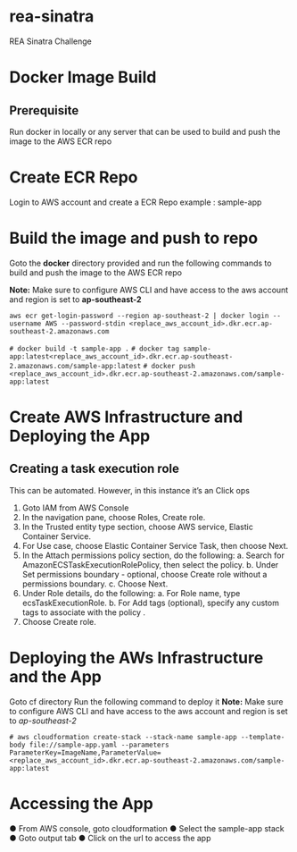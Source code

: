 # rea-sinatra
REA Sinatra Challenge

# Docker Image Build

## Prerequisite

Run docker in locally or any server that can be used to build and push the image to the AWS
ECR repo

# Create ECR Repo

Login to AWS account and create a ECR Repo
example : sample-app

# Build the image and push to repo

Goto the **docker** directory provided and run the following commands to build and push the image to the AWS ECR repo

**Note:** Make sure to configure AWS CLI and have access to the aws account and region is set to **ap-southeast-2**

`aws ecr get-login-password --region ap-southeast-2 | docker login --username AWS --password-stdin <replace_aws_account_id>.dkr.ecr.ap-southeast-2.amazonaws.com`

`# docker build -t sample-app .`
`# docker tag sample-app:latest<replace_aws_account_id>.dkr.ecr.ap-southeast-2.amazonaws.com/sample-app:latest`
`# docker push <replace_aws_account_id>.dkr.ecr.ap-southeast-2.amazonaws.com/sample-app:latest`

# Create AWS Infrastructure and Deploying the App
## Creating a task execution role

This can be automated. However, in this instance it’s an Click ops

1. Goto IAM from AWS Console
2. In the navigation pane, choose Roles, Create role.
3. In the Trusted entity type section, choose AWS service, Elastic Container Service.
4. For Use case, choose Elastic Container Service Task, then choose Next.
5. In the Attach permissions policy section, do the following:
   a. Search for AmazonECSTaskExecutionRolePolicy, then select the policy.
   b. Under Set permissions boundary - optional, choose Create role without a permissions boundary.
   c. Choose Next.
6. Under Role details, do the following:
   a. For Role name, type ecsTaskExecutionRole.
   b. For Add tags (optional), specify any custom tags to associate with the policy .
7. Choose Create role.

# Deploying the AWs Infrastructure and the App

Goto cf directory
Run the following command to deploy it
**Note:** Make sure to configure AWS CLI and have access to the aws account and region is set to *ap-southeast-2*

`# aws cloudformation create-stack --stack-name sample-app --template-body file://sample-app.yaml --parameters ParameterKey=ImageName,ParameterValue=<replace_aws_account_id>.dkr.ecr.ap-southeast-2.amazonaws.com/sample-app:latest`

# Accessing the App

● From AWS console, goto cloudformation
● Select the sample-app stack
● Goto output tab
● Click on the url to access the app

